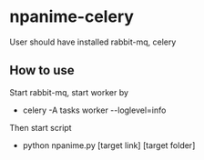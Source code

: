 # npanime-celery
User should have installed rabbit-mq, celery

## How to use
Start rabbit-mq, start worker by

- celery -A tasks worker --loglevel=info

Then start script

- python npanime.py [target link] [target folder]

